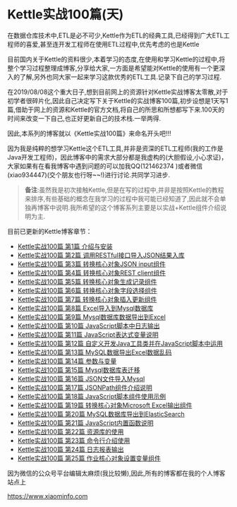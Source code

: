 # Kettle实战100篇(天)

在数据仓库技术中,ETL是必不可少,Kettle作为ETL的经典工具,已经得到广大ETL工程师的喜爱,甚至连开发工程师在使用ETL过程中,优先考虑的也是Kettle

目前国内关于Kettle的资料很少,本着学习的态度,在使用和学习Kettle的过程中,将整个学习过程整理成博客,分享给大家,一方面是希望能对Kettle的使用有一个更深入的了解,另外也同大家一起来学习这款优秀的ETL工具.记录下自己的学习过程.

在2019/08/08这个重大日子,想到目前网上的资源针对Kettle实战博客太零散,对于初学者很碎片化,因此自己决定写下关于Kettle的实战博客100篇,初步设想是1天写1篇,借助于网上的资源和Kettle的官方文档,将自己的所思和所想都写下来.100天的时间来改变一下自己,也正好更新自己的技术栈.一举两得.

因此,本系列的博客就以《Kettle实战100篇》来命名开头吧!!!

因为我是纯粹的想学习Kettle这个ETL工具,并非是资深的ETL工程师(我的工作是Java开发工程师)，因此博客中的需求大部分都是我虚构的(大胆假设,小心求证)，大家如果有在看我博客中遇到问题的可以加我QQ(121462374 )或者微信(xiao934447)(交个朋友也行呀~~!)进行讨论.共同学习进步.

> **备注**:虽然我是初次接触Kettle,但是在写的过程中,并非是按照Kettle的教程来排序,有些基础的概念在我学习的过程中我可能已经知道了,因此就不会单独再博客中说明.我所希望的这个博客系列主要是以实战+Kettle组件介绍说明为主.

目前已更新的Kettle博客章节：

- [Kettle实战100篇 第1篇 介绍与安装](https://www.xiaominfo.com/2019/08/08/kettle-1/)
- [Kettle实战100篇 第2篇 调用RESTful接口导入JSON结果入库](https://www.xiaominfo.com/2019/08/08/kettle-2/)
- [Kettle实战100篇 第3篇 转换核心对象JSON input组件](https://www.xiaominfo.com/2019/08/08/kettle-3/)
- [Kettle实战100篇 第4篇 转换核心对象REST client组件](https://www.xiaominfo.com/2019/08/08/kettle-4/)
- [Kettle实战100篇 第5篇 转换核心对象生成记录组件](https://www.xiaominfo.com/2019/08/09/kettle-5/)
- [Kettle实战100篇 第6篇 转换核心对象字段选择组件](https://www.xiaominfo.com/2019/08/09/kettle-6/)
- [Kettle实战100篇 第7篇 转换核心对象插入更新组件](https://www.xiaominfo.com/2019/08/10/kettle-7/)
- [Kettle实战100篇 第8篇 Excel导入到Mysql数据库](https://www.xiaominfo.com/2019/08/11/kettle-8/)
- [Kettle实战100篇 第9篇 Mysql数据库数据导出到Excel](https://www.xiaominfo.com/2019/08/12/kettle-9/)
- [Kettle实战100篇 第10篇 JavaScript脚本中日志输出](https://www.xiaominfo.com/2019/08/12/kettle-10/)
- [Kettle实战100篇 第11篇 JavaScript表达式变量说明](https://www.xiaominfo.com/2019/08/13/kettle-11/)
- [Kettle实战100篇 第12篇 自定义开发Java工具类并在JavaScript脚本中运用](https://www.xiaominfo.com/2019/08/13/kettle-12/)
- [Kettle实战100篇 第13篇 MySQL数据导出Excel数据乱码](https://www.xiaominfo.com/2019/08/13/kettle-13/)
- [Kettle实战100篇 第14篇 参数与变量](https://www.xiaominfo.com/2019/08/14/kettle-14/)
- [Kettle实战100篇 第15篇 Mysql数据库表迁移](https://www.xiaominfo.com/2019/08/14/kettle-15/)
- [Kettle实战100篇 第16篇 JSON文件导入Mysql](https://www.xiaominfo.com/2019/08/14/kettle-16/)
- [Kettle实战100篇 第17篇 JSONPath组件介绍说明](https://www.xiaominfo.com/2019/08/14/kettle-17/)
- [Kettle实战100篇 第18篇 JavaScript脚本组件使用示例](https://www.xiaominfo.com/2019/08/15/kettle-18/)
- [Kettle实战100篇 第19篇 转换核心对象Microsoft Excel输出组件](https://www.xiaominfo.com/2019/08/15/kettle-19/)
- [Kettle实战100篇 第20篇 MySQL数据库导出到ElasticSearch](https://www.xiaominfo.com/2019/08/15/kettle-20/)
- [Kettle实战100篇 第21篇 JavaScript内置函数说明]()
- [Kettle实战100篇 第22篇 资源库的使用 ]()
- [Kettle实战100篇 第23篇 命令行介绍使用]()
- [Kettle实战100篇 第24篇 日志报表输出]()
- [Kettle实战100篇 第25篇 作业核心对象设置变量组件]()

因为微信的公众号平台编辑太麻烦(我比较懒),因此,所有的博客都在我的个人博客站点上

https://www.xiaominfo.com